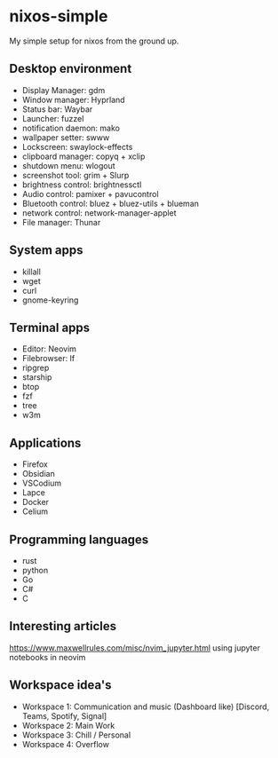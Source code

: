 # nixos-simple
My simple setup for nixos from the ground up.


## Desktop environment

- Display Manager: gdm
- Window manager: Hyprland
- Status bar: Waybar
- Launcher: fuzzel
- notification daemon: mako
- wallpaper setter: swww
- Lockscreen: swaylock-effects
- clipboard manager: copyq + xclip
- shutdown menu: wlogout
- screenshot tool: grim + Slurp
- brightness control: brightnessctl
- Audio control: pamixer + pavucontrol
- Bluetooth control: bluez + bluez-utils + blueman
- network control: network-manager-applet
- File manager: Thunar

## System apps

- killall
- wget
- curl
- gnome-keyring

## Terminal apps

- Editor: Neovim
- Filebrowser: lf
- ripgrep
- starship
- btop
- fzf
- tree
- w3m

## Applications

- Firefox
- Obsidian
- VSCodium
- Lapce
- Docker
- Celium

## Programming languages
- rust
- python
- Go
- C#
- C

## Interesting articles

https://www.maxwellrules.com/misc/nvim_jupyter.html using jupyter notebooks in neovim

## Workspace idea's

- Workspace 1: Communication and music (Dashboard like) [Discord, Teams, Spotify, Signal]
- Workspace 2: Main Work
- Workspace 3: Chill / Personal
- Workspace 4: Overflow
